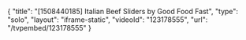 {
    "title": "[1508440185] Italian Beef Sliders by Good Food Fast",
    "type": "solo",
    "layout": "iframe-static",
    "videoId": "123178555",
    "url": "\/tvpembed\/123178555"
}